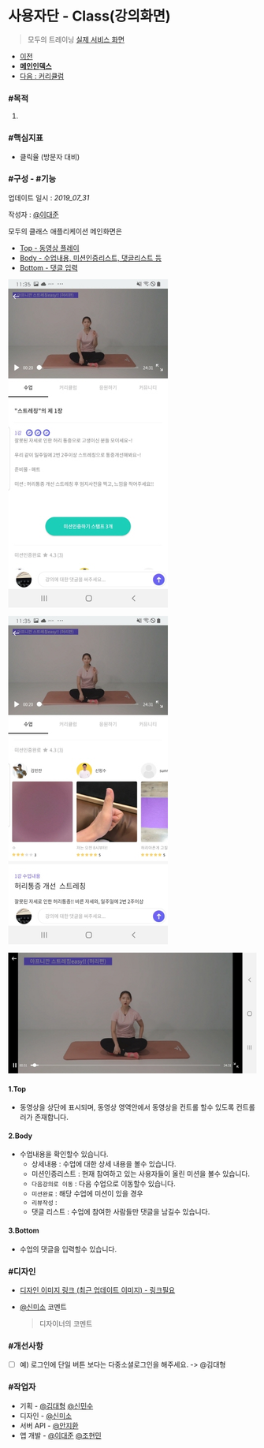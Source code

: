 # 사용자단 - Class(강의화면)

> 모두의 트레이닝 [실제 서비스 화면](www.modooclass.net)

- [이전](../README.md)      
- [**메인인덱스**](../README.md)     
- [다음 : 커리큘럼]( ../curriculum/README.md)



### **#목적**

1. 



### #핵심지표

- 클릭율 (방문자 대비)

### **#구성 - #기능**

업데이트 일시 : _2019_07_31_

작성자 : [@이대준](https://github.com/DaeJunLee)

모두의 클래스 애플리케이션 메인화면은

- [Top - 동영상 플레이](#1Top)
- [Body - 수업내용, 미션인증리스트, 댓글리스트 등](#2Body)
- [Bottom - 댓글 입력](#3Bottom)


![App Class Screen](../img/class/class1.jpg)

![App Class Screen](../img/class/class2.jpg)

![App Class Screen](../img/class/class3.jpg)

#### 1.Top
- 동영상을 상단에 표시되며, 동영상 영역안에서 동영상을 컨트롤 할수 있도록 컨트롤러가 존재합니다.

#### 2.Body
- 수업내용을 확인할수 있습니다.
  - 상세내용 : 수업에 대한 상세 내용을 볼수 있습니다.
  - 미션인증리스트 : 현재 참여하고 있는 사용자들이 올린 미션을 볼수 있습니다.
  - `다음강의로 이동` : 다음 수업으로 이동할수 있습니다.
  - `미션완료` : 해당 수업에 미션이 있을 경우 
  - `리뷰작성` : 
  - 댓글 리스트 : 수업에 참여한 사람들만 댓글을 남길수 있습니다.

#### 3.Bottom
- 수업의 댓글을 입력할수 있습니다.


### **#디자인**

- [디자인 이미지 링크 (최근 업데이트 이미지) - 링크필요]()

- [@신미소](https://github.com/meeso-modoo)  코멘트

  > 디자이너의 코멘트



### #개선사항

- [ ] 예) 로그인에 단일 버튼 보다는 다중소셜로그인을 해주세요. -> @김대형



### **#작업자**

- 기획 - [@김대형](https://github.com/jacob-modoo) [@신민수](https://github.com/minsoo-modoo)
- 디자인 - [@신미소](https://github.com/meeso-modoo)
- 서버 API - [@안지환](https://github.com/jihwan-modoo)
- 앱 개발 - [@이대준](https://github.com/DaeJunLee) [@조현민](https://github.com/hyunmin-modoo)


  

